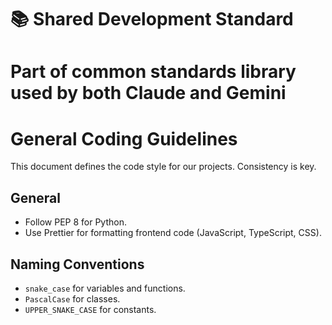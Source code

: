 # 📚 Shared Development Standard
# Part of common standards library used by both Claude and Gemini

# General Coding Guidelines

This document defines the code style for our projects. Consistency is key.

## General

- Follow PEP 8 for Python.
- Use Prettier for formatting frontend code (JavaScript, TypeScript, CSS).

## Naming Conventions

- `snake_case` for variables and functions.
- `PascalCase` for classes.
- `UPPER_SNAKE_CASE` for constants.
